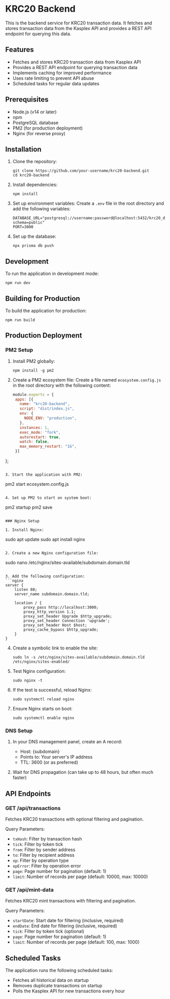 # KRC20 Backend

This is the backend service for KRC20 transaction data. It fetches and stores transaction data from the Kasplex API and provides a REST API endpoint for querying this data.

## Features

- Fetches and stores KRC20 transaction data from Kasplex API
- Provides a REST API endpoint for querying transaction data
- Implements caching for improved performance
- Uses rate limiting to prevent API abuse
- Scheduled tasks for regular data updates

## Prerequisites

- Node.js (v14 or later)
- npm
- PostgreSQL database
- PM2 (for production deployment)
- Nginx (for reverse proxy)

## Installation

1. Clone the repository:
   ```
   git clone https://github.com/your-username/krc20-backend.git
   cd krc20-backend
   ```

2. Install dependencies:
   ```
   npm install
   ```

3. Set up environment variables:
   Create a `.env` file in the root directory and add the following variables:
   ```
   DATABASE_URL="postgresql://username:password@localhost:5432/krc20_db?schema=public"
   PORT=3000
   ```

4. Set up the database:
   ```
   npx prisma db push
   ```

## Development

To run the application in development mode:

```
npm run dev
```

## Building for Production

To build the application for production:

```
npm run build
```

## Production Deployment

### PM2 Setup

1. Install PM2 globally:
   ```
   npm install -g pm2
   ```

2. Create a PM2 ecosystem file:
   Create a file named `ecosystem.config.js` in the root directory with the following content:
   ```javascript
   module.exports = {
    apps: [{
      name: "krc20-backend",
      script: "dist/index.js",
      env: {
        NODE_ENV: "production",
      },
      instances: 1,
      exec_mode: "fork", 
      autorestart: true,
      watch: false,
      max_memory_restart: "1G",
    }]
  };
   ```

3. Start the application with PM2:
   ```
   pm2 start ecosystem.config.js
   ```

4. Set up PM2 to start on system boot:
   ```
   pm2 startup
   pm2 save
   ```

### Nginx Setup

1. Install Nginx:
   ```
   sudo apt update
   sudo apt install nginx
   ```

2. Create a new Nginx configuration file:
   ```
   sudo nano /etc/nginx/sites-available/subdomain.domain.tld
   ```

3. Add the following configuration:
   ```nginx
   server {
       listen 80;
       server_name subdomain.domain.tld;

       location / {
           proxy_pass http://localhost:3000;
           proxy_http_version 1.1;
           proxy_set_header Upgrade $http_upgrade;
           proxy_set_header Connection 'upgrade';
           proxy_set_header Host $host;
           proxy_cache_bypass $http_upgrade;
       }
   }
   ```

4. Create a symbolic link to enable the site:
   ```
   sudo ln -s /etc/nginx/sites-available/subdomain.domain.tld /etc/nginx/sites-enabled/
   ```

5. Test Nginx configuration:
   ```
   sudo nginx -t
   ```

6. If the test is successful, reload Nginx:
   ```
   sudo systemctl reload nginx
   ```

7. Ensure Nginx starts on boot:
   ```
   sudo systemctl enable nginx
   ```

### DNS Setup

1. In your DNS management panel, create an A record:
   - Host: {subdomain}
   - Points to: Your server's IP address
   - TTL: 3600 (or as preferred)

2. Wait for DNS propagation (can take up to 48 hours, but often much faster)

## API Endpoints

### GET /api/transactions

Fetches KRC20 transactions with optional filtering and pagination.

Query Parameters:
- `txHash`: Filter by transaction hash
- `tick`: Filter by token tick
- `from`: Filter by sender address
- `to`: Filter by recipient address
- `op`: Filter by operation type
- `opError`: Filter by operation error
- `page`: Page number for pagination (default: 1)
- `limit`: Number of records per page (default: 10000, max: 10000)

### GET /api/mint-data

Fetches KRC20 mint transactions with filtering and pagination.

Query Parameters:
- `startDate`: Start date for filtering (inclusive, required)
- `endDate`: End date for filtering (inclusive, required)
- `tick`: Filter by token tick (optional)
- `page`: Page number for pagination (default: 1)
- `limit`: Number of records per page (default: 100, max: 1000)

## Scheduled Tasks

The application runs the following scheduled tasks:

- Fetches all historical data on startup
- Removes duplicate transactions on startup
- Polls the Kasplex API for new transactions every hour